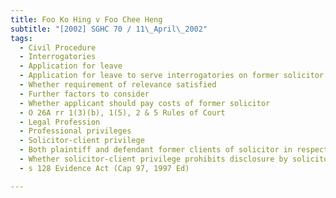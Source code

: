 ```yaml
---
title: Foo Ko Hing v Foo Chee Heng 
subtitle: "[2002] SGHC 70 / 11\_April\_2002"
tags:
  - Civil Procedure
  - Interrogatories
  - Application for leave
  - Application for leave to serve interrogatories on former solicitor
  - Whether requirement of relevance satisfied
  - Further factors to consider
  - Whether applicant should pay costs of former solicitor
  - O 26A rr 1(3)(b), 1(5), 2 & 5 Rules of Court
  - Legal Profession
  - Professional privileges
  - Solicitor-client privilege
  - Both plaintiff and defendant former clients of solicitor in respect of same matter
  - Whether solicitor-client privilege prohibits disclosure by solicitor of former client\'s communications
  - s 128 Evidence Act (Cap 97, 1997 Ed)

---
```


